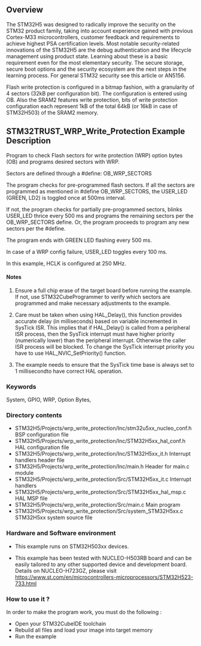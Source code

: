 ## Overview

The STM32H5 was designed to radically improve the security on the STM32 product family, taking into account experience gained with previous Cortex-M33 microcontrollers, customer feedback and requirements to achieve highest PSA certification levels.
Most notable security-related innovations of the STM32H5 are the debug authentication and the lifecycle management using product state. Learning about these is a basic requirement even for the most elementary security. The secure storage, secure boot options and the security ecosystem are the next steps in the learning process.
For general STM32 security see this article or AN5156.

Flash write protection is configured in a bitmap fashion, with a granularity of 4 sectors (32kB per configuration bit). The configuration is entered using OB.
Also the SRAM2 features write protection, bits of write protection configuration each represent 1kB of the total 64kB (or 16kB in case of STM32H503) of the SRAM2 memory.

## <b>STM32TRUST_WRP_Write_Protection Example Description</b>

Program to check Flash sectors for write protection (WRP) option bytes (OB) and programs desired sectors with WRP.

Sectors are defined through a #define: OB_WRP_SECTORS

The program checks for pre-programmed flash sectors. If all the sectors are programmed as mentioned in #define OB_WRP_SECTORS, the USER_LED (GREEN, LD2) is toggled once at 500ms interval.

If not, the program checks for partially pre-programmed sectors, blinks USER_LED thrice every 500 ms and programs the remaining sectors per the OB_WRP_SECTORS define. Or, the program proceeds to program any new sectors per the #define.

The program ends with GREEN LED flashing every 500 ms.

In case of a WRP config failure, USER_LED toggles every 100 ms.

In this example, HCLK is configured at 250 MHz.

#### <b>Notes</b>

 1. Ensure a full chip erase of the target board before running the example. If not, use STM32CubeProgrammer to verify which sectors are programmed and make necessary adjustments to the example. 
 
 2. Care must be taken when using HAL_Delay(), this function provides accurate delay (in milliseconds) based on variable incremented in SysTick ISR. This implies that if HAL_Delay() is called from a peripheral ISR process, then the SysTick interrupt must have higher priority (numerically lower) than the peripheral interrupt. Otherwise the caller ISR process will be blocked. To change the SysTick interrupt priority you have to use HAL_NVIC_SetPriority() function.

 3. The example needs to ensure that the SysTick time base is always  set to 1 millisecondto have correct HAL operation.

### <b>Keywords</b>

System, GPIO, WRP, Option Bytes,

### <b>Directory contents</b>

  - STM32H5/Projects/wrp_write_protection/Inc/stm32u5xx_nucleo_conf.h BSP configuration file
  - STM32H5/Projects/wrp_write_protection/Inc/STM32H5xx_hal_conf.h    HAL configuration file
  - STM32H5/Projects/wrp_write_protection/Inc/STM32H5xx_it.h          Interrupt handlers header file
  - STM32H5/Projects/wrp_write_protection/Inc/main.h                  Header for main.c module
  - STM32H5/Projects/wrp_write_protection/Src/STM32H5xx_it.c          Interrupt handlers
  - STM32H5/Projects/wrp_write_protection/Src/STM32H5xx_hal_msp.c     HAL MSP file
  - STM32H5/Projects/wrp_write_protection/Src/main.c                  Main program
  - STM32H5/Projects/wrp_write_protection/Src/system_STM32H5xx.c      STM32H5xx system source file

### <b>Hardware and Software environment</b>

  - This example runs on STM32H503xx devices.

  - This example has been tested with NUCLEO-H503RB board and can be
    easily tailored to any other supported device and development board. Details on NUCLEO-H723GZ, please visit https://www.st.com/en/microcontrollers-microprocessors/STM32H523-733.html
    

### <b>How to use it ?</b>

In order to make the program work, you must do the following :

 - Open your STM32CubeIDE toolchain
 - Rebuild all files and load your image into target memory
 - Run the example
